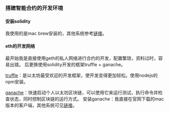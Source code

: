 ### 搭建智能合约的开发环境
#### 安装solidity
我使用的是mac brew安装的，其他系统参考[链接](https://solidity.readthedocs.io/en/latest/installing-solidity.html#building-from-source)。
#### eth的开发网络
最开始我是直接使用geth的私人网络进行合约的开发，配置繁琐，资料过时，容易出错。
后更换使用solidity开发的框架truffle + ganache。

[truffle](http://truffleframework.com/)：是以太坊最受欢迎的开发框架，使开发变得更加轻松。使用nodejs的npm安装。

[ganache](http://truffleframework.com/ganache/)：快速启动个人以太坊区块链，可以使用它来运行测试，执行命令并检查状态，同时控制区块链的运行方式。
安装ganache：我直接在官网下载的mac版本的客户端，其他系统可见[链接](https://github.com/trufflesuite/ganache/releases)。



